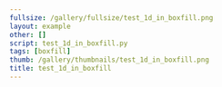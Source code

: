 ```yaml
---
fullsize: /gallery/fullsize/test_1d_in_boxfill.png
layout: example
other: []
script: test_1d_in_boxfill.py
tags: [boxfill]
thumb: /gallery/thumbnails/test_1d_in_boxfill.png
title: test_1d_in_boxfill
---
```

